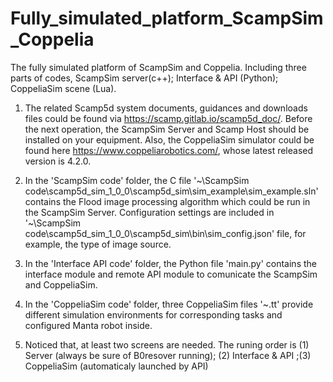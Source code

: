 # Fully_simulated_platform_ScampSim_Coppelia
The fully simulated platform of ScampSim and Coppelia. Including three parts of codes, ScampSim server(c++); Interface &amp; API (Python); CoppeliaSim scene (Lua).

1. The related Scamp5d system documents, guidances and downloads files could be found via https://scamp.gitlab.io/scamp5d_doc/. Before the next operation, the ScampSim Server and Scamp Host should be installed on your equipment. Also, the CoppeliaSim simulator could be found here https://www.coppeliarobotics.com/, whose latest released version is 4.2.0.

2. In the 'ScampSim code' folder, the C file '~\ScampSim code\scamp5d_sim_1_0_0\scamp5d_sim\sim_example\sim_example.sln' contains the Flood image processing algorithm which could be run in the ScampSim Server. Configuration settings are included in '~\ScampSim code\scamp5d_sim_1_0_0\scamp5d_sim\bin\sim_config.json' file, for example, the type of image source.

3. In the 'Interface API code' folder, the Python file 'main.py' contains the interface module and remote API module to comunicate the ScampSim and CoppeliaSim. 

4. In the 'CoppeliaSim code' folder, three CoppeliaSim files '~.tt' provide different simulation environments for corresponding tasks and configured Manta robot inside.

5. Noticed that, at least two screens are needed. The runing order is (1) Server (always be sure of B0resover running); (2) Interface & API ;(3) CoppeliaSim (automaticaly launched by API)
